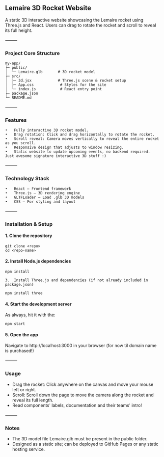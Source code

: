 ## Lemaire 3D Rocket Website

A static 3D interactive website showcasing the Lemaire rocket using Three.js and React. Users can drag to rotate the rocket and scroll to reveal its full height.

⸻

### Project Core Structure
```
my-app/
├─ public/
│  └─ Lemaire.glb       # 3D rocket model
├─ src/
│  ├─ 3d.jsx            # Three.js scene & rocket setup
│  ├─ App.css            # Styles for the site
│  └─ index.js           # React entry point
├─ package.json
└─ README.md
```

⸻

### Features
	•	Fully interactive 3D rocket model.
	•	Drag rotation: Click and drag horizontally to rotate the rocket.
	•	Scroll reveal: Camera moves vertically to reveal the entire rocket as you scroll.
	•	Responsive design that adjusts to window resizing.
	•	Static website to update upcoming events, no backend required. Just awesome signature interactive 3D stuff :)

⸻

### Technology Stack
	•	React – Frontend framework
	•	Three.js – 3D rendering engine
	•	GLTFLoader – Load .glb 3D models
	•	CSS – For styling and layout

⸻

### Installation & Setup
#### 1.	Clone the repository

```
git clone <repo>
cd <repo-name>
```

#### 2.	Install Node.js dependencies

```npm install```

	3.	Install Three.js and dependencies (if not already included in package.json)

```npm install three```

#### 4.	Start the development server
 As always, hit it with the:

```npm start```

#### 5.	Open the app

Navigate to http://localhost:3000 in your browser (for now til domain name is purchased!)

⸻
### Usage
-	Drag the rocket: Click anywhere on the canvas and move your mouse left or right.
-	Scroll: Scroll down the page to move the camera along the rocket and reveal its full length.
-	Read components' labels, documentation and their teams' intro!

⸻

### Notes
-	The 3D model file Lemaire.glb must be present in the public folder.
-	Designed as a static site; can be deployed to GitHub Pages or any static hosting service.

